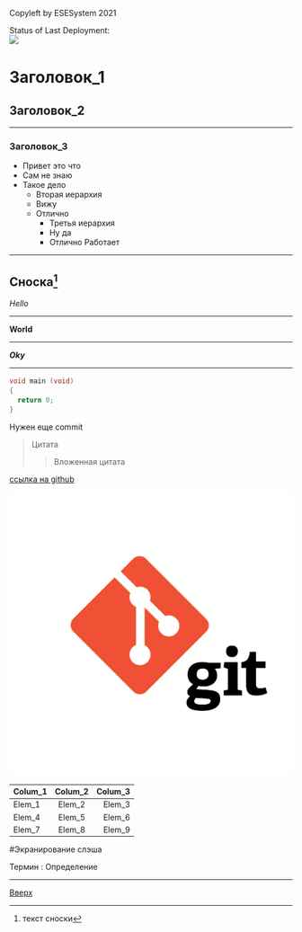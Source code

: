 <a id="anchor"></a>
Copyleft by ESESystem 2021

Status of Last Deployment:
[<br>
<img src="https://github.com/ESESystem/test_project_2/workflows/GitHub_Actions_One/badge.svg?branch=main">
<br>](https://github.com/ESESystem/test_project_2/actions)

          
# Заголовок_1
## Заголовок_2
--------------
### Заголовок_3
* Привет это что
* Сам не знаю
* Такое дело
  * Вторая иерархия
  * Вижу
  * Отлично
    * Третья иерархия
    * Ну да
    * Отлично Работает 
---
Сноска[^1]
---
_Hello_
***
__World__
***
___Oky___
___
 ```C
 void main (void)
 {
   return 0;
 }
 ```
Нужен еще commit

>Цитата
>>Вложенная цитата

[ссылка на github](https://github.com)

![картинка](logo.png)

Colum_1 | Colum_2 | Colum_3
:-------|:-------:|---------:
Elem_1 | Elem_2 | Elem_3
Elem_4 | Elem_5 | Elem_6
Elem_7 | Elem_8 | Elem_9 

\#Экранирование слэша 

Термин
: Определение

---
[^1]: текст сноски

[Вверх](#anchor)